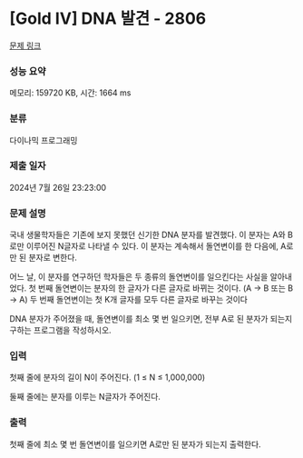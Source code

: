 # [Gold IV] DNA 발견 - 2806 

[문제 링크](https://www.acmicpc.net/problem/2806) 

### 성능 요약

메모리: 159720 KB, 시간: 1664 ms

### 분류

다이나믹 프로그래밍

### 제출 일자

2024년 7월 26일 23:23:00

### 문제 설명

<p>국내 생물학자들은 기존에 보지 못했던 신기한 DNA 분자를 발견했다. 이 분자는 A와 B로만 이루어진 N글자로 나타낼 수 있다. 이 분자는 계속해서 돌연변이를 한 다음에, A로만 된 분자로 변한다.</p>

<p>어느 날, 이 분자를 연구하던 학자들은 두 종류의 돌연변이를 일으킨다는 사실을 알아내었다. 첫 번째 돌연변이는 분자의 한 글자가 다른 글자로 바뀌는 것이다. (A -> B 또는 B -> A) 두 번째 돌연변이는 첫 K개 글자를 모두 다른 글자로 바꾸는 것이다</p>

<p>DNA 분자가 주어졌을 때, 돌연변이를 최소 몇 번 일으키면, 전부 A로 된 분자가 되는지 구하는 프로그램을 작성하시오.</p>

### 입력 

 <p>첫째 줄에 분자의 길이 N이 주어진다. (1 ≤ N ≤ 1,000,000)</p>

<p>둘째 줄에는 분자를 이루는 N글자가 주어진다.</p>

### 출력 

 <p>첫째 줄에 최소 몇 번 돌연변이를 일으키면 A로만 된 분자가 되는지 출력한다.</p>

